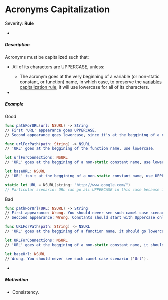 
Acronyms Capitalization
================

Severity: **Rule**

-

##### Description

Acronyms must be capitalized such that:
- All of its characters are UPPERCASE, unless:
  - The acronym goes at the very beginning of a variable (or non-static constant, or function) name, in which case, to preserve the [variables capitalization rule](variables-capitalization.md), it will use lowercase for all of its characters. 


-

##### Example
Good
```swift
func pathForURL(url: NSURL) -> String 
// First 'URL' appearance goes UPPERCASE. 
// Second appearance goes lowercase, since it's at the beggining of a non-static constant name.

func urlForPath(path: String) -> NSURL	
// 'URL' goes at the beggining of the function name, use lowercase.

let urlForConnections: NSURL 
// 'URL' goes at the beggining of a non-static constant name, use lowercase.

let baseURL: NSURL
// 'URL' isn't at the beggining of a non-static constant name, use UPPERCASE.

static let URL = NSURL(string: "http://www.google.com/")
// Particular scenario: URL can go all UPPERCASE in this case because it's about a static constant, which should start with Uppercase.
```

Bad
```swift
func pathForUrl(URL: NSURL) -> String 
// First appearance: Wrong. You should never see such camel case scenario ('Url').
// Seccond appearance: Wrong. Constants should start with Uppercase only if they are static.

func URLForPath(path: String) -> NSURL	
// 'URL' goes at the beggining of a function name, it should go lowercase.

let URLForConnections: NSURL 
// 'URL' goes at the beggining of a non-static constant name, it should go lowercase.

let baseUrl: NSURL
// Wrong. You should never see such camel case scenario ('Url').
```
-

##### Motivation
- Consistency.